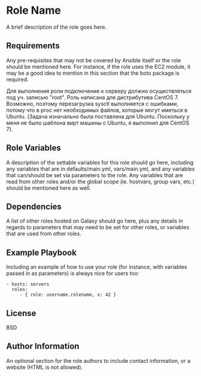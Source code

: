 Role Name
=========

A brief description of the role goes here.

Requirements
------------

Any pre-requisites that may not be covered by Ansible itself or the role should be mentioned here. For instance, if the role uses the EC2 module, it may be a good idea to mention in this section that the boto package is required.

Для выполнения роли подключение к серверу должно осуществляться под уч. записью "root".
Роль написана для дистрибутива CentOS 7. Возможно, поэтому перезагрузка sysctl выполняется с ошибками, потому что в proc нет необходимых файлов, 
которые могут иметься в Ubuntu. (Задача изначально была поставлена для Ubuntu. Поскольку у меня не было шаблона вирт машины с Ubuntu,
я выполнил для CentOS 7).

Role Variables
--------------

A description of the settable variables for this role should go here, including any variables that are in defaults/main.yml, vars/main.yml, and any variables that can/should be set via parameters to the role. Any variables that are read from other roles and/or the global scope (ie. hostvars, group vars, etc.) should be mentioned here as well.

Dependencies
------------

A list of other roles hosted on Galaxy should go here, plus any details in regards to parameters that may need to be set for other roles, or variables that are used from other roles.

Example Playbook
----------------

Including an example of how to use your role (for instance, with variables passed in as parameters) is always nice for users too:

    - hosts: servers
      roles:
         - { role: username.rolename, x: 42 }

License
-------

BSD

Author Information
------------------

An optional section for the role authors to include contact information, or a website (HTML is not allowed).
